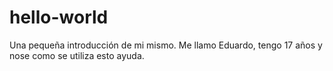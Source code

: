 # hello-world
Una pequeña introducción de mi mismo.
Me llamo Eduardo, tengo 17 años y nose como se utiliza esto ayuda.
